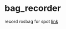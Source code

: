 # bag_recorder
record rosbag for spot
[link](https://[200:c32a:e1ac:1da2:15ed:626f:c1e0:36ed]:21443)
